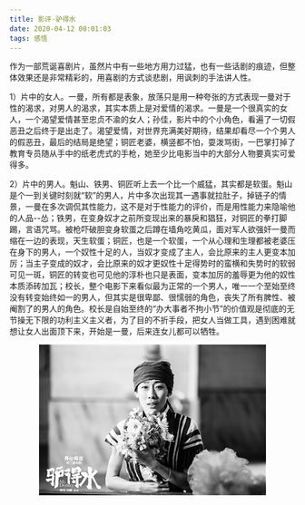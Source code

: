 ```yaml
---
title: 影评-驴得水
date: 2020-04-12 00:01:03
tags: 感悟
---
```

作为一部荒诞喜剧片，虽然片中有一些地方用力过猛，也有一些话剧的痕迹，但整体效果还是非常精彩的，用喜剧的方式谈悲剧，用讽刺的手法讲人性。

1）片中的女人。一曼，所有都是表象，放荡只是用一种夸张的方式表现一曼对于性的渴求，对男人的渴求，其实本质上是对爱情的渴求。一曼是一个很真实的女人，一个渴望爱情甚至忠贞不渝的女人；孙佳，影片中的个小角色，看遍了一切假恶丑之后终于是出走了。渴望爱情，对世界充满美好期待，结果却看尽一个个男人的假恶丑，最后的结局是绝望；铜匠老婆，横竖都不怕，耍泼骂街，一巴掌打掉了教育专员随从手中的纸老虎式的手枪，她至少比电影当中的大部分人物要真实可爱得多。

2）片中的男人。魁山、铁男、铜匠听上去一个比一个威猛，其实都是软蛋。魁山是个一到关键时刻就“软”的男人，片中多次出现其一遇事就拉肚子，掉链子的情景，一曼在多次调侃其性能力，这不是对于性能力的评价，而是用性能力来隐喻他的人品--怂；铁男，在变身奴才之前所变现出来的暴戾和猖狂，对铜匠的拳打脚踢，言语咒骂。被枪吓破胆变身软蛋之后蹲在墙角吃黄瓜，面对军人欲强奸一曼而缩在一边的表现，天生软蛋；铜匠，也是一个软蛋，一个从心理和生理都被老婆压在身下的男人，一个奴性十足的人，当奴才变成了主人，会比原来的主人更变本加厉；当主子变成的奴才，会比原来的奴才更奴性十足得势时的蛮横和失势时的软弱可见一斑，铜匠的转变也可见他的淳朴也只是表面，变本加厉的羞辱更为他的奴性本质添砖加瓦；校长，整个电影下来看似最为正常的一个男人，唯一一个至始至终没有转变始终如一的男人，但其实是很卑鄙、很懦弱的角色，丧失了所有脾性、被阉割了的男人的角色。校长是自始至终的“办大事者不拘小节”的价值观是彻底的无节操无下限的功利主义主义者，为了目的不折手段，把女人当做工具，遇到困难就想让女人出面顶下来，开始是一曼，后来连女儿都可以牺牲。

<div align=center>
<img src="/img/lvdeshui.jpg" />
</div>